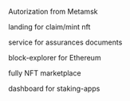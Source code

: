 Autorization from Metamsk

landing for claim/mint nft

service for assurances documents

block-explorer for Ethereum

fully NFT marketplace

dashboard for staking-apps
